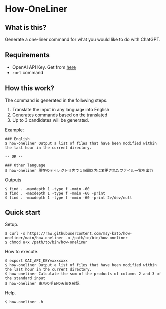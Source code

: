 # How-OneLiner

## What is this?

Generate a one-liner command for what you would like to do with ChatGPT.

## Requirements

- OpenAI API Key. Get from [here](https://platform.openai.com/signup/)
- `curl` command

## How this work?

The command is generated in the following steps.

1. Translate the input in any language into English
2. Generates commands based on the translated
3. Up to 3 candidates will be generated.

Example:

```console
### English
$ how-oneliner Output a list of files that have been modified within the last hour in the current directory.

-- OR --

### Other language
$ how-oneliner 現在のディレクトリ内で１時間以内に変更されたファイル一覧を出力
```

Outputs

```console
$ find . -maxdepth 1 -type f -mmin -60
$ find . -maxdepth 1 -type f -mmin -60 -print
$ find . -maxdepth 1 -type f -mmin -60 -print 2>/dev/null
```

## Quick start

Setup.

```console
$ curl -s https://raw.githubusercontent.com/msy-kato/how-oneliner/main/how-oneliner -o /path/to/bin/how-oneliner
$ chmod u+x /path/to/bin/how-oneliner
```

How to execute.

```console
$ export OAI_API_KEY=xxxxxxx
$ how-oneliner Output a list of files that have been modified within the last hour in the current directory.
$ how-oneliner Calculate the sum of the products of columns 2 and 3 of the standard input
$ how-oneliner 東京の明日の天気を確認
```

Help.

```console
$ how-oneliner -h
```
